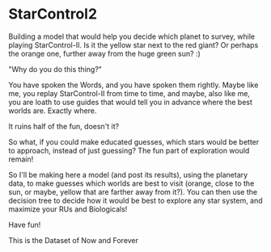 # StarControl2
Building a model that would help you decide which planet to survey, while playing StarControl-II.
Is it the yellow star next to the red giant?
Or perhaps the orange one, further away from the huge green sun? :)

"Why do you do this thing?"

You have spoken the Words, and you have spoken them rightly.
Maybe like me, you replay StarControl-II from time to time, and maybe, also like me, you are loath to use guides that would tell you in advance where the best worlds are. Exactly where.

It ruins half of the fun, doesn't it?

So what, if you could make educated guesses, which stars would be better to approach, instead of just guessing?
The fun part of exploration would remain!

So I'll be making here a model (and post its results), using the planetary data, to make guesses which worlds are best to visit (orange, close to the sun, or maybe, yellow that are farther away from it?). You can then use the decision tree to decide how it would be best to explore any star system, and maximize your RUs and Biologicals!

Have fun!

This is the Dataset of Now and Forever
